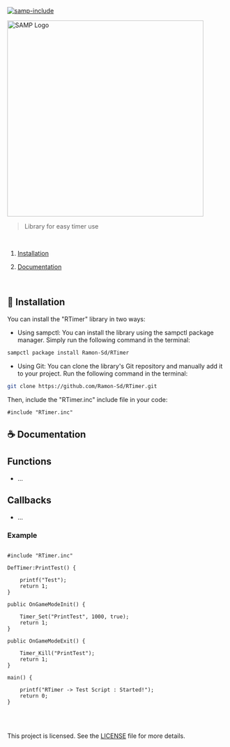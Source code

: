 [![samp-include](https://img.shields.io/badge/sa--mp-library-2f2f2f.svg?style=for-the-badge)](https://github.com/Ramon-Sd/RTimer)

<img src="https://www.sa-mp.com/images/logo.gif" width="450" alt="SAMP Logo">

> Library for easy timer use

<br>

1. [Installation](#-Installation)

2. [Documentation](#-Documentation)

<br>

## 🚀 Installation

You can install the "RTimer" library in two ways:

- Using sampctl: You can install the library using the sampctl package manager. Simply run the following command in the terminal:
```bash
sampctl package install Ramon-Sd/RTimer
```

- Using Git: You can clone the library's Git repository and manually add it to your project. Run the following command in the terminal:
```bash
git clone https://github.com/Ramon-Sd/RTimer.git
```

Then, include the "RTimer.inc" include file in your code:

```pawn
#include "RTimer.inc"
```

## ☕ Documentation

## **Functions**

- ...

## **Callbacks**

- ...

### **Example**


```pawn

#include "RTimer.inc"

DefTimer:PrintTest() {

    printf("Test");
    return 1;
}

public OnGameModeInit() {

    Timer_Set("PrintTest", 1000, true);
    return 1;
}

public OnGameModeExit() {

    Timer_Kill("PrintTest");
    return 1;
}

main() {

    printf("RTimer -> Test Script : Started!");
    return 0;
}

```

<br><br>

This project is licensed. See the [LICENSE](LICENSE.md) file for more details.



